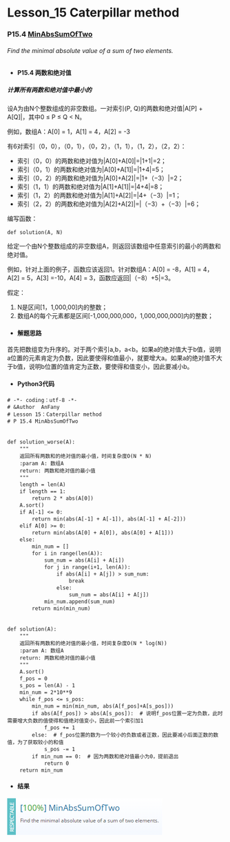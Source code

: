 # Lesson_15 Caterpillar method 

### P15.4 [MinAbsSumOfTwo](https://app.codility.com/programmers/lessons/15-caterpillar_method/min_abs_sum_of_two/) 

###### Find the minimal absolute value of a sum of two elements.

* #### P15.4  两数和绝对值

##### 计算所有两数和绝对值中最小的

设A为由N个整数组成的非空数组。一对索引(P, Q)的两数和绝对值|A[P] + A[Q]|，其中0 ≤ P ≤ Q < N。

例如，数组A：A[0] = 1，A[1] = 4，A[2] = -3

有6对索引（0，0），（0，1），（0，2），（1，1），（1，2），（2，2）：

* 索引（0，0）的两数和绝对值为|A[0]+A[0]|=|1+1|=2；
* 索引（0，1）的两数和绝对值为|A[0]+A[1]|=|1+4|=5；
* 索引（0，2）的两数和绝对值为|A[0]+A[2]|=|1+（−3）|=2；
* 索引（1，1）的两数和绝对值为|A[1]+A[1]|=|4+4|=8；
* 索引（1，2）的两数和绝对值为|A[1]+A[2]|=|4+（−3）|=1；
* 索引（2，2）的两数和绝对值为|A[2]+A[2]|=|（−3）+（−3）|=6；

编写函数：
```
def solution(A, N)
```

给定一个由N个整数组成的非空数组A，则返回该数组中任意索引的最小的两数和绝对值。

例如，针对上面的例子，函数应该返回1。针对数组A：A[0] = -8，A[1] = 4，A[2] = 5，A[3] =-10，A[4] = 3，函数应返回|（−8）+5|=3。

假定：

  1. N是区间[1，1,000,00]内的整数；
  2. 数组A的每个元素都是区间[-1,000,000,000，1,000,000,000]内的整数；

* #### 解题思路

首先把数组变为升序的。对于两个索引a,b，a<b。如果a的绝对值大于b值，说明a位置的元素肯定为负数，因此要使得和值最小，就要增大a。如果a的绝对值不大于b值，说明b位置的值肯定为正数，要使得和值变小，因此要减小b。

* #### Python3代码

```
# -*- coding：utf-8 -*-
# &Author  AnFany
# Lesson 15：Caterpillar method
# P 15.4 MinAbsSumOfTwo


def solution_worse(A):
    """
    返回所有两数和的绝对值的最小值，时间复杂度O(N * N)
    :param A: 数组A
    return: 两数和绝对值的最小值
    """
    length = len(A)
    if length == 1:
        return 2 * abs(A[0])
    A.sort()
    if A[-1] <= 0:
        return min(abs(A[-1] + A[-1]), abs(A[-1] + A[-2]))
    elif A[0] >= 0:
        return min(abs(A[0] + A[0]), abs(A[0] + A[1]))
    else:
        min_num = []
        for i in range(len(A)):
            sum_num = abs(A[i] + A[i])
            for j in range(i+1, len(A)):
                if abs(A[i] + A[j]) > sum_num:
                    break
                else:
                    sum_num = abs(A[i] + A[j])
            min_num.append(sum_num)
        return min(min_num)


def solution(A):
    """
    返回所有两数和的绝对值的最小值，时间复杂度O(N * log(N))
    :param A: 数组A
    return: 两数和绝对值的最小值
    """
    A.sort()
    f_pos = 0
    s_pos = len(A) - 1
    min_num = 2*10**9
    while f_pos <= s_pos:
        min_num = min(min_num, abs(A[f_pos]+A[s_pos]))
        if abs(A[f_pos]) > abs(A[s_pos]):  # 说明f_pos位置一定为负数，此时需要增大负数的值使得和值绝对值变小，因此前一个索引加1
            f_pos += 1
        else:  # f_pos位置的数为一个较小的负数或者正数，因此要减小后面正数的数值，为了获取较小的和值
            s_pos -= 1
        if min_num == 0:  # 因为两数和绝对值最小为0，提前退出
            return 0
    return min_num

```

* #### 结果

![image](https://github.com/Anfany/Codility-Lessons-By-Python3/blob/master/L15_Caterpillar%20method/15.4.png)
